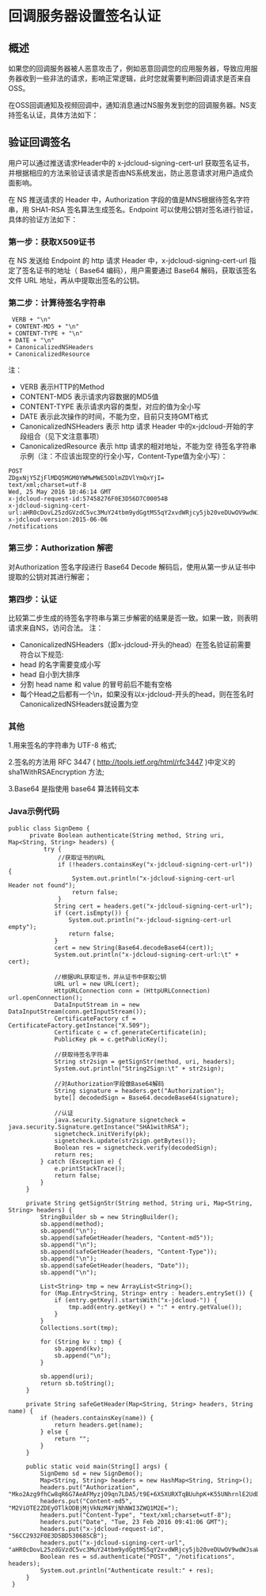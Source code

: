 # 回调服务器设置签名认证

## 概述
如果您的回调服务器被人恶意攻击了，例如恶意回调您的应用服务器，导致应用服务器收到一些非法的请求，影响正常逻辑，此时您就需要判断回调请求是否来自OSS。

在OSS回调通知及视频回调中，通知消息通过NS服务发到您的回调服务器。NS支持签名认证，具体方法如下：

## 验证回调签名
用户可以通过推送请求Header中的 x-jdcloud-signing-cert-url 获取签名证书，并根据相应的方法来验证该请求是否由NS系统发出，防止恶意请求对用户造成负面影响。

在 NS 推送请求的 Header 中，Authorization 字段的值是MNS根据待签名字符串，用 SHA1-RSA 签名算法生成签名。Endpoint 可以使用公钥对签名进行验证，具体的验证方法如下：

### 第一步：获取X509证书

在 NS 发送给 Endpoint 的 http 请求 Header 中，x-jdcloud-signing-cert-url 指定了签名证书的地址（ Base64 编码），用户需要通过 Base64 解码，获取该签名文件 URL 地址，再从中提取出签名的公钥。

### 第二步：计算待签名字符串
```
 VERB + "\n"
+ CONTENT-MD5 + "\n"
+ CONTENT-TYPE + "\n"
+ DATE + "\n"
+ CanonicalizedNSHeaders
+ CanonicalizedResource
```
注：
* VERB 表示HTTP的Method
* CONTENT-MD5 表示请求内容数据的MD5值
* CONTENT-TYPE 表示请求内容的类型，对应的值为全小写
* DATE 表示此次操作的时间，不能为空，目前只支持GMT格式
* CanonicalizedNSHeaders 表示 http 请求 Header 中的x-jdcloud-开始的字段组合（见下文注意事项）
* CanonicalizedResource 表示 http 请求的相对地址，不能为空
待签名字符串示例（注：不应该出现空的行全小写，Content-Type值为全小写）：
```
POST
ZDgxNjY5ZjFlMDQ5MGM0YWMwMWE5ODlmZDVlYmQxYjI=
text/xml;charset=utf-8
Wed, 25 May 2016 10:46:14 GMT
x-jdcloud-request-id:57458276F0E3D56D7C00054B
x-jdcloud-signing-cert-url:aHR0cDovL25zdGVzdC5vc3MuY24tbm9ydGgtMS5qY2xvdWRjcy5jb20veDUwOV9wdWJsaWNfY2VydGlmaWNhdGUucGVtCg==
x-jdcloud-version:2015-06-06
/notifications
```
### 第三步：Authorization 解密
对Authorization 签名字段进行 Base64 Decode 解码后，使用从第一步从证书中提取的公钥对其进行解密；
### 第四步：认证
比较第二步生成的待签名字符串与第三步解密的结果是否一致。如果一致，则表明请求来自NS，访问合法。
注：
* CanonicalizedNSHeaders（即x-jdcloud-开头的head）在签名验证前需要符合以下规范:
* head 的名字需要变成小写
* head 自小到大排序
* 分割 head name 和 value 的冒号前后不能有空格
* 每个Head之后都有一个\n，如果没有以x-jdcloud-开头的head，则在签名时CanonicalizedNSHeaders就设置为空

### 其他
1.用来签名的字符串为 UTF-8 格式;

2.签名的方法用 RFC 3447 ( http://tools.ietf.org/html/rfc3447 )中定义的 sha1WithRSAEncryption 方法;

3.Base64 是指使用 base64 算法转码文本

### Java示例代码
```
public class SignDemo {
      private Boolean authenticate(String method, String uri, Map<String, String> headers) {
          try {
              //获取证书的URL
              if (!headers.containsKey("x-jdcloud-signing-cert-url")) {
                  System.out.println("x-jdcloud-signing-cert-url Header not found");
                  return false;
              }
             String cert = headers.get("x-jdcloud-signing-cert-url");
             if (cert.isEmpty()) {
                 System.out.println("x-jdcloud-signing-cert-url empty");
                 return false;
             }
             cert = new String(Base64.decodeBase64(cert));
             System.out.println("x-jdcloud-signing-cert-url:\t" + cert);
  
             //根据URL获取证书，并从证书中获取公钥
             URL url = new URL(cert);
             HttpURLConnection conn = (HttpURLConnection) url.openConnection();
             DataInputStream in = new DataInputStream(conn.getInputStream());
             CertificateFactory cf = CertificateFactory.getInstance("X.509");
             Certificate c = cf.generateCertificate(in);
             PublicKey pk = c.getPublicKey();
  
             //获取待签名字符串
             String str2sign = getSignStr(method, uri, headers);
             System.out.println("String2Sign:\t" + str2sign);
  
             //对Authorization字段做Base64解码
             String signature = headers.get("Authorization");
             byte[] decodedSign = Base64.decodeBase64(signature);
  
             //认证
             java.security.Signature signetcheck = java.security.Signature.getInstance("SHA1withRSA");
             signetcheck.initVerify(pk);
             signetcheck.update(str2sign.getBytes());
             Boolean res = signetcheck.verify(decodedSign);
             return res;
         } catch (Exception e) {
             e.printStackTrace();
             return false;
         }
     }
  
     private String getSignStr(String method, String uri, Map<String, String> headers) {
         StringBuilder sb = new StringBuilder();
         sb.append(method);
         sb.append("\n");
         sb.append(safeGetHeader(headers, "Content-md5"));
         sb.append("\n");
         sb.append(safeGetHeader(headers, "Content-Type"));
         sb.append("\n");
         sb.append(safeGetHeader(headers, "Date"));
         sb.append("\n");
  
         List<String> tmp = new ArrayList<String>();
         for (Map.Entry<String, String> entry : headers.entrySet()) {
             if (entry.getKey().startsWith("x-jdcloud-")) {
                 tmp.add(entry.getKey() + ":" + entry.getValue());
             }
         }
         Collections.sort(tmp);
  
         for (String kv : tmp) {
             sb.append(kv);
             sb.append("\n");
         }
  
         sb.append(uri);
         return sb.toString();
     }
  
     private String safeGetHeader(Map<String, String> headers, String name) {
         if (headers.containsKey(name)) {
             return headers.get(name);
         } else {
             return "";
         }
     }
  
     public static void main(String[] args) {
         SignDemo sd = new SignDemo();
         Map<String, String> headers = new HashMap<String, String>();
         headers.put("Authorization", "Mko2Azg9fhCw8qR6G7AeAFMyzjO9qn7LDA5/t9E+6X5XURXTqBUuhpK+K55UNhrnlE2UdDkRrwDxsaDP5ajQdg==");
         headers.put("Content-md5", "M2ViOTE2ZDEyOTlkODBjMjVkNzM4YjNhNWI3ZWQ1M2E=");
         headers.put("Content-Type", "text/xml;charset=utf-8");
         headers.put("Date", "Tue, 23 Feb 2016 09:41:06 GMT");
         headers.put("x-jdcloud-request-id", "56CC2932F0E3D5BD530685CB");
         headers.put("x-jdcloud-signing-cert-url", "aHR0cDovL25zdGVzdC5vc3MuY24tbm9ydGgtMS5qY2xvdWRjcy5jb20veDUwOV9wdWJsaWNfY2VydGlmaWNhdGUucGVtCg==");
         Boolean res = sd.authenticate("POST", "/notifications", headers);
         System.out.println("Authenticate result:" + res);
     }
 }
```
